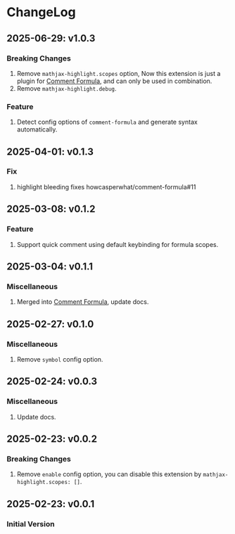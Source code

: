 # ChangeLog

## 2025-06-29: v1.0.3
### Breaking Changes
1. Remove `mathjax-highlight.scopes` option, Now this extension is just a plugin for [Comment Formula](https://github.com/howcasperwhat/comment-formula), and can only be used in combination.
2. Remove `mathjax-highlight.debug`.
### Feature
1. Detect config options of `comment-formula` and generate syntax automatically.

## 2025-04-01: v0.1.3
### Fix
1. highlight bleeding fixes howcasperwhat/comment-formula#11

## 2025-03-08: v0.1.2
### Feature
1. Support quick comment using default keybinding for formula scopes.

## 2025-03-04: v0.1.1
### Miscellaneous
1. Merged into [Comment Formula](https://github.com/howcasperwhat/comment-formula), update docs.

## 2025-02-27: v0.1.0
### Miscellaneous
1. Remove `symbol` config option.

## 2025-02-24: v0.0.3
### Miscellaneous
1. Update docs.

## 2025-02-23: v0.0.2
### Breaking Changes
1. Remove `enable` config option, you can disable this extension by `mathjax-highlight.scopes: []`.

## 2025-02-23: v0.0.1
### Initial Version